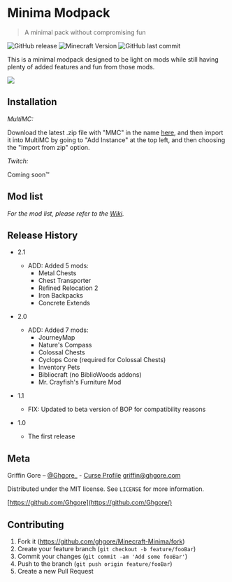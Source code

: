# Minima Modpack
> A minimal pack without compromising fun

![GitHub release](https://img.shields.io/github/release/ghgore/Minecraft-Minima.svg)
![Minecraft Version](https://cf.way2muchnoise.eu/versions/jei.svg)
![GitHub last commit](https://img.shields.io/github/last-commit/ghgore/Minecraft-Minima.svg)

This is a minimal modpack designed to be light on mods while still having plenty of added features and fun from those mods. 

![](header.png)

## Installation

*MultiMC:*

Download the latest .zip file with "MMC" in the name [here](https://github.com/Ghgore/Minecraft-Minima/releases), and then import it into MultiMC by going to "Add Instance" at the top left, and then choosing the "Import from zip" option. 

*Twitch:*

Coming soon™

## Mod list

_For the mod list, please refer to the [Wiki][mod-list]._

## Release History

* 2.1
    * ADD: Added 5 mods:
        * Metal Chests
        * Chest Transporter
        * Refined Relocation 2
        * Iron Backpacks
        * Concrete Extends
* 2.0
    * ADD: Added 7 mods:
        * JourneyMap
        * Nature's Compass
        * Colossal Chests
        * Cyclops Core (required for Colossal Chests)
        * Inventory Pets
        * Bibliocraft (no BiblioWoods addons)
        * Mr. Crayfish's Furniture Mod

* 1.1
    * FIX: Updated to beta version of BOP for compatibility reasons
* 1.0
    * The first release

## Meta

Griffin Gore – [@Ghgore_](https://twitter.com/Ghgore_) - [Curse Profile](https://www.curseforge.com/members/ghgore/projects)
griffin@ghgore.com

Distributed under the MIT license. See ``LICENSE`` for more information.

[https://github.com/Ghgore](https://github.com/Ghgore/)

## Contributing

1. Fork it (<https://github.com/ghgore/Minecraft-Minima/fork>)
2. Create your feature branch (`git checkout -b feature/fooBar`)
3. Commit your changes (`git commit -am 'Add some fooBar'`)
4. Push to the branch (`git push origin feature/fooBar`)
5. Create a new Pull Request

<!-- Markdown link & img dfn's -->
[mod-list]: https://github.com/ghgore/Minecraft-Minima/wiki/Mod-List

